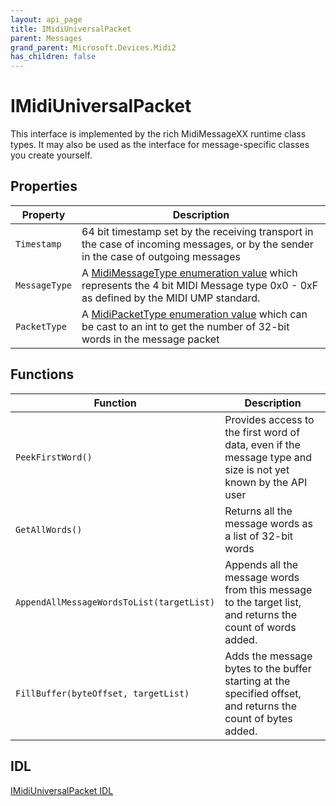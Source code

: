 ```yaml
---
layout: api_page
title: IMidiUniversalPacket
parent: Messages
grand_parent: Microsoft.Devices.Midi2
has_children: false
---
```


# IMidiUniversalPacket

This interface is implemented by the rich MidiMessageXX runtime class types. It may also be used as the interface for message-specific classes you create yourself.

## Properties

| Property | Description |
| -------- | ----------- |
| `Timestamp` | 64 bit timestamp set by the receiving transport in the case of incoming messages, or by the sender in the case of outgoing messages |
| `MessageType` | A [MidiMessageType enumeration value](./MidiMessageTypeEnum.md) which represents the 4 bit MIDI Message type 0x0 - 0xF as defined by the MIDI UMP standard. |
| `PacketType` | A [MidiPacketType enumeration value](./MidiPacketTypeEnum.md) which can be cast to an int to get the number of 32-bit words in the message packet |

## Functions

| Function | Description |
| -------- | ----------- |
| `PeekFirstWord()` | Provides access to the first word of data, even if the message type and size is not yet known by the API user |
| `GetAllWords()` | Returns all the message words as a list of 32-bit words |
| `AppendAllMessageWordsToList(targetList)` | Appends all the message words from this message to the target list, and returns the count of words added. |
| `FillBuffer(byteOffset, targetList)` | Adds the message bytes to the buffer starting at the specified offset, and returns the count of bytes added. |

## IDL

[IMidiUniversalPacket IDL](https://github.com/microsoft/MIDI/blob/main/src/app-sdk/winrt-core/IMidiUniversalPacket.idl)

